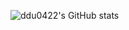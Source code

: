 ![ddu0422's GitHub stats](https://github-readme-stats.vercel.app/api?username=ddu0422&show_icons=true&theme=tokyonight&count_private=true)  
